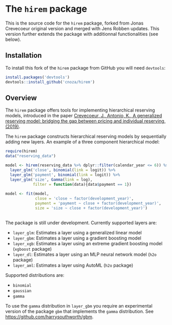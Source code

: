 # The `hirem` package 

This is the source code for the `hirem` package, forked from Jonas Crevecoeur original version and merged with Jens Robben updates. This version further extends the package with additionnal functionalities (see below). 

## Installation
To install this fork of the `hirem` package from GitHub you will need `devtools`:

``` r
install.packages('devtools')
devtools::install_github('cnoza/hirem')
```

## Overview
The `hirem` package offers tools for implementing hierarchical reserving models, introduced in the paper [Crevecoeur, J., Antonio, K., A generalized reserving model: bridging the gap between pricing and individual reserving, (2019)](https://arxiv.org/abs/1910.12692).

The `hirem` package constructs hierarchical reserving models by sequentially adding new layers. An example of a three component hierarchical model:

``` r
require(hirem)
data("reserving_data")

model <- hirem(reserving_data %>% dplyr::filter(calendar_year <= 6)) %>%
  layer_glm('close', binomial(link = logit)) %>%
  layer_glm('payment', binomial(link = logit)) %>%
  layer_glm('size', Gamma(link = log),
            filter = function(data){data$payment == 1})
            
model <- fit(model,
             close = 'close ~ factor(development_year)',
             payment = 'payment ~ close + factor(development_year)',
             size = 'size ~ close + factor(development_year)')
            
```

The package is still under development. Currently supported layers are:

* `layer_glm`: Estimates a layer using a generalized linear model
* `layer_gbm`: Estimates a layer using a gradient boosting model
* `layer_xgb`: Estimates a layer using an extreme gradient boosting model (`xgboost` package)
*  `layer_dl`: Estimates a layer using an MLP neural network model (`h2o` package)
* `layer_aml`: Estimates a layer using AutoML (`h2o` package)

Supported distributions are:

* `binomial`
* `gaussian`
* `gamma`

To use the `gamma` distribution in `layer_gbm` you require an experimental version of the package `gbm` that implements the `gamma` distribution. See
https://github.com/harrysouthworth/gbm.
